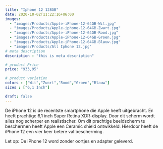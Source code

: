 ```yaml
---
title: "Iphone 12 128GB"
date: 2020-10-02T11:22:16+06:00
images: 
  - "images/Products/Apple-iPhone-12-64GB-Wit.jpg"
  - "images/Products/Apple-iphone-12-64GB-Zwart.jpg"
  - "images/Products/Apple-iPhone-12-64GB-Rood.jpg"
  - "images/Products/Apple-iPhone-12-64GB-Groen.jpg"
  - "images/Products/Apple-iPhone-12-64GB-Blauw.jpg"
  - "images/Products/All Iphone 12.jpg"
# meta description
description : "this is meta description"

# product Price
price: "933,95"

# product variation
colors : ["Wit","Zwart","Rood","Groen","Blauw"]
sizes : ["6,1 Inch"]

draft: false
---
```


De iPhone 12 is de recentste smartphone die Apple heeft uitgebracht. En heeft prachtige 6,1 inch Super Retina XDR-display. Door dit scherm wordt alles nog scherper en realistischer.  Om dit prachtige beeldscherm te beschermen heeft Apple een Ceramic shield ontwikkeld. Hierdoor heeft de iPhone 12 een vier keer betere val bescherming. 

Let op: De iPhone 12 word zonder oortjes en adapter geleverd.
 